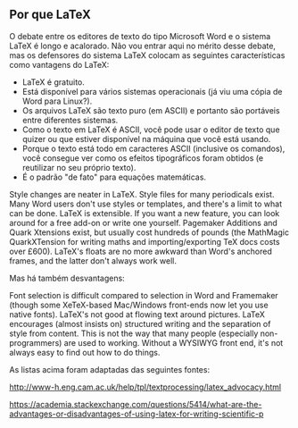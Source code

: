 ## Por que LaTeX

O debate entre os editores de texto do tipo Microsoft Word e o sistema LaTeX é longo e 
acalorado. Não vou entrar aqui no mérito desse debate, mas os defensores do sistema
LaTeX colocam as seguintes características como vantagens do LaTeX:

- LaTeX é gratuito.
- Está disponível para vários sistemas operacionais (já viu uma cópia de Word para Linux?).
- Os arquivos LaTeX são texto puro (em ASCII) e portanto são portáveis entre diferentes sistemas.
- Como o texto em LaTeX é ASCII, você pode usar o editor de texto que quizer ou que estiver disponível na 
máquina que você está usando.
- Porque o texto está todo em caracteres ASCII (inclusive os comandos), você consegue ver como os
efeitos tipográficos foram obtidos (e reutilizar no seu próprio texto).
- É o padrão "de fato" para equações matemáticas.


Style changes are neater in LaTeX. Style files for many periodicals exist. Many Word users don't use styles or templates, and there's a limit to what can be done.
LaTeX is extensible. If you want a new feature, you can look around for a free add-on or write one yourself. Pagemaker Additions and Quark Xtensions exist, but usually cost hundreds of pounds (the MathMagic QuarkXTension for writing maths and importing/exporting TeX docs costs over £600).
LaTeX's floats are no more awkward than Word's anchored frames, and the latter don't always work well.

Mas há também desvantagens:

Font selection is difficult compared to selection in Word and Framemaker (though some XeTeX-based Mac/Windows front-ends now let you use native fonts).
LaTeX's not good at flowing text around pictures.
LaTeX encourages (almost insists on) structured writing and the separation of style from content. This is not the way that many people (especially non-programmers) are used to working.
Without a WYSIWYG front end, it's not always easy to find out how to do things.


As listas acima foram adaptadas das seguintes fontes:

http://www-h.eng.cam.ac.uk/help/tpl/textprocessing/latex_advocacy.html

https://academia.stackexchange.com/questions/5414/what-are-the-advantages-or-disadvantages-of-using-latex-for-writing-scientific-p
